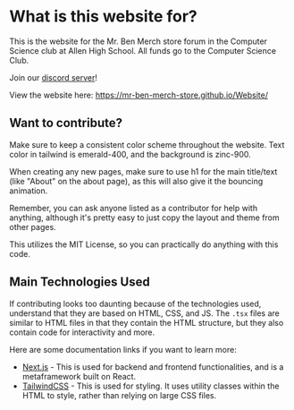 # What is this website for?

This is the website for the Mr. Ben Merch store forum in the Computer Science club at Allen High School. All funds go to the Computer Science Club.

Join our [discord server](https://discord.gg/E8NzVDaAS9)!

View the website here: https://mr-ben-merch-store.github.io/Website/

## Want to contribute?

Make sure to keep a consistent color scheme throughout the website. Text color in tailwind is emerald-400, and the background is zinc-900.

When creating any new pages, make sure to use h1 for the main title/text (like "About" on the about page), as this will also give it the bouncing animation.

Remember, you can ask anyone listed as a contributor for help with anything, although it's pretty easy to just copy the layout and theme from other pages.

This utilizes the MIT License, so you can practically do anything with this code.

## Main Technologies Used

If contributing looks too daunting because of the technologies used, understand that they are based on HTML, CSS, and JS. The `.tsx` files are similar to HTML files in that they contain the HTML structure, but they also contain code for interactivity and more.

Here are some documentation links if you want to learn more:

-   [Next.js](https://nextjs.org) - This is used for backend and frontend functionalities, and is a metaframework built on React.
-   [TailwindCSS](https://tailwindcss.com) - This is used for styling. It uses utility classes within the HTML to style, rather than relying on large CSS files.
